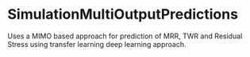 # SimulationMultiOutputPredictions
Uses a MIMO based approach for prediction of MRR, TWR and Residual Stress using transfer learning deep learning approach.
